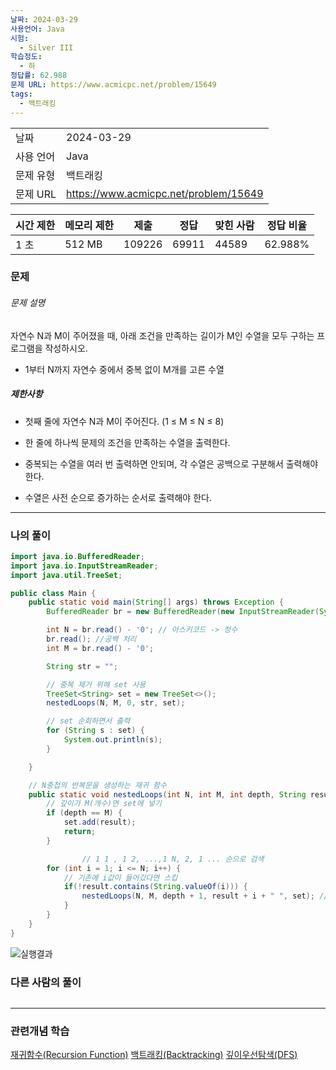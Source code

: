 ```yaml
---
날짜: 2024-03-29
사용언어: Java
시험:
  - Silver III
학습정도:
  - 하
정답률: 62.988
문제 URL: https://www.acmicpc.net/problem/15649
tags:
  - 백트래킹
---
```


|        |                                       |
| ------ | ------------------------------------- |
| 날짜     | 2024-03-29                            |
| 사용 언어  | Java                                  |
| 문제 유형  | 백트래킹                                  |
| 문제 URL | https://www.acmicpc.net/problem/15649 |

|시간 제한|메모리 제한|제출|정답|맞힌 사람|정답 비율|
|---|---|---|---|---|---|
|1 초|512 MB|109226|69911|44589|62.988%|

### 문제

###### 문제 설명
자연수 N과 M이 주어졌을 때, 아래 조건을 만족하는 길이가 M인 수열을 모두 구하는 프로그램을 작성하시오.

- 1부터 N까지 자연수 중에서 중복 없이 M개를 고른 수열

##### 제한사항
- 첫째 줄에 자연수 N과 M이 주어진다. (1 ≤ M ≤ N ≤ 8)

- 한 줄에 하나씩 문제의 조건을 만족하는 수열을 출력한다.
- 중복되는 수열을 여러 번 출력하면 안되며, 각 수열은 공백으로 구분해서 출력해야 한다.
- 수열은 사전 순으로 증가하는 순서로 출력해야 한다.

---

### 나의 풀이

```java
import java.io.BufferedReader;
import java.io.InputStreamReader;
import java.util.TreeSet;

public class Main {
    public static void main(String[] args) throws Exception {
        BufferedReader br = new BufferedReader(new InputStreamReader(System.in));

        int N = br.read() - '0'; // 아스키코드 -> 정수
        br.read(); //공백 처리
        int M = br.read() - '0';

        String str = "";

		// 중복 제거 위해 set 사용
        TreeSet<String> set = new TreeSet<>();
        nestedLoops(N, M, 0, str, set);

		// set 순회하면서 출력
        for (String s : set) {
            System.out.println(s);
        }

    }

    // N중첩의 반복문을 생성하는 재귀 함수
    public static void nestedLoops(int N, int M, int depth, String result, TreeSet<String> set) {
        // 깊이가 M(개수)면 set에 넣기
        if (depth == M) {
            set.add(result);
            return;
        }

				// 1 1 , 1 2, ...,1 N, 2, 1 ... 순으로 검색
        for (int i = 1; i <= N; i++) {
            // 기존에 i값이 들어갔다면 스킵
            if(!result.contains(String.valueOf(i))) {
                nestedLoops(N, M, depth + 1, result + i + " ", set); // 결과에 현재 인덱스 추가
            }
        }
    }
}
```

![실행결과](/assets/CodingTest/B15649.png)


### 다른 사람의 풀이

```java

```

---
### 관련개념 학습
[재귀함수(Recursion Function)](재귀함수(Recursion%20Function).md)
[백트래킹(Backtracking)](백트래킹(Backtracking).md)
[깊이우선탐색(DFS)](깊이우선탐색(DFS).md)